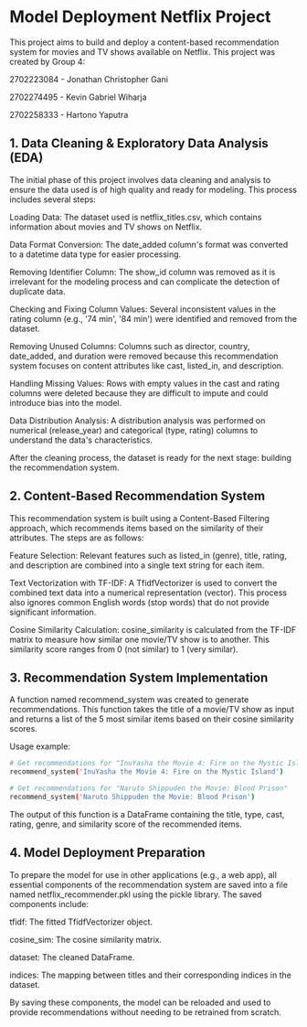 # Model Deployment Netflix Project

This project aims to build and deploy a content-based recommendation system for movies and TV shows available on Netflix. This project was created by Group 4:

2702223084 - Jonathan Christopher Gani

2702274495 - Kevin Gabriel Wiharja

2702258333 - Hartono Yaputra

## 1. Data Cleaning & Exploratory Data Analysis (EDA)

The initial phase of this project involves data cleaning and analysis to ensure the data used is of high quality and ready for modeling. This process includes several steps:

Loading Data: The dataset used is netflix_titles.csv, which contains information about movies and TV shows on Netflix.

Data Format Conversion: The date_added column's format was converted to a datetime data type for easier processing.

Removing Identifier Column: The show_id column was removed as it is irrelevant for the modeling process and can complicate the detection of duplicate data.

Checking and Fixing Column Values: Several inconsistent values in the rating column (e.g., '74 min', '84 min') were identified and removed from the dataset.

Removing Unused Columns: Columns such as director, country, date_added, and duration were removed because this recommendation system focuses on content attributes like cast, listed_in, and description.

Handling Missing Values: Rows with empty values in the cast and rating columns were deleted because they are difficult to impute and could introduce bias into the model.

Data Distribution Analysis: A distribution analysis was performed on numerical (release_year) and categorical (type, rating) columns to understand the data's characteristics.

After the cleaning process, the dataset is ready for the next stage: building the recommendation system.

## 2. Content-Based Recommendation System

This recommendation system is built using a Content-Based Filtering approach, which recommends items based on the similarity of their attributes. The steps are as follows:

Feature Selection: Relevant features such as listed_in (genre), title, rating, and description are combined into a single text string for each item.

Text Vectorization with TF-IDF: A TfidfVectorizer is used to convert the combined text data into a numerical representation (vector). This process also ignores common English words (stop words) that do not provide significant information.

Cosine Similarity Calculation: cosine_similarity is calculated from the TF-IDF matrix to measure how similar one movie/TV show is to another. This similarity score ranges from 0 (not similar) to 1 (very similar).

## 3. Recommendation System Implementation

A function named recommend_system was created to generate recommendations. This function takes the title of a movie/TV show as input and returns a list of the 5 most similar items based on their cosine similarity scores.

Usage example:

```bash
# Get recommendations for "InuYasha the Movie 4: Fire on the Mystic Island"
recommend_system('InuYasha the Movie 4: Fire on the Mystic Island')

# Get recommendations for "Naruto Shippuden the Movie: Blood Prison"
recommend_system('Naruto Shippuden the Movie: Blood Prison')
```

The output of this function is a DataFrame containing the title, type, cast, rating, genre, and similarity score of the recommended items.

## 4. Model Deployment Preparation

To prepare the model for use in other applications (e.g., a web app), all essential components of the recommendation system are saved into a file named netflix_recommender.pkl using the pickle library. The saved components include:

tfidf: The fitted TfidfVectorizer object.

cosine_sim: The cosine similarity matrix.

dataset: The cleaned DataFrame.

indices: The mapping between titles and their corresponding indices in the dataset.

By saving these components, the model can be reloaded and used to provide recommendations without needing to be retrained from scratch.
